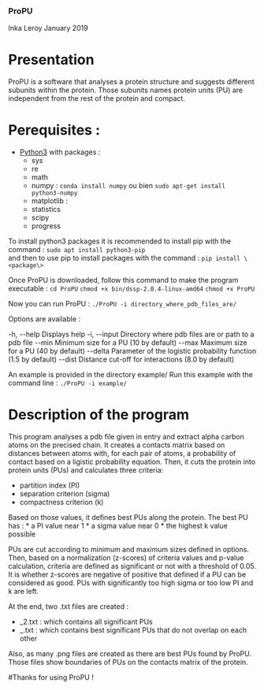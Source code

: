 ### ProPU

Inka Leroy
January 2019
# Presentation

ProPU is a software that analyses a protein structure and suggests different subunits within the protein. Those subunits names protein units (PU) are independent from the rest of the protein and compact.

# Perequisites :  

* [Python3](https://www.python.org/downloads/) with packages :
  * sys
  * re
  * math
  * numpy : `conda install numpy` ou bien `sudo apt-get install python3-numpy`
  * matplotlib : 
  * statistics
  * scipy
  * progress
  
To install python3 packages it is recommended to install pip with the command : 
  `sudo apt install python3-pip`  
and then to use pip to install packages with the command :
  `pip install \<package\>`

Once ProPU is downloaded, follow this command to make the program executable :
  `cd ProPU`
  `chmod +x bin/dssp-2.0.4-linux-amd64`
  `chmod +x ProPU`
  
Now you can run ProPU :
  `./ProPU -i directory_where_pdb_files_are/`

Options are available :

-h, --help                   Displays help
-i, --input                  Directory where pdb files are or path to a pdb file
--min                        Minimum size for a PU (10 by default)
--max                        Maximum size for a PU (40 by default)
--delta                      Parameter of the logistic probability function (1.5 by default)
--dist                       Distance cut-off for interactions (8.0 by default)

An example is provided in the directory example/
Run this example with the command line : `./ProPU -i example/`

# Description of the program

This program analyses a pdb file given in entry and extract alpha carbon atoms on the precised chain. It creates a contacts matrix based on distances between atoms with, for each pair of atoms, a probability of contact based on a ligistic probability equation. Then, it cuts the protein into protein units (PUs) and calculates three criteria:
  * partition index (PI)
  * separation criterion (sigma)
  * compactness criterion (k)
  
Based on those values, it defines best PUs along the protein. 
The best PU has :
    * a PI value near 1
    * a sigma value near 0
    * the highest k value possible 

PUs are cut according to minimum and maximum sizes defined in options. Then, based on a normalization (z-scores) of criteria values and p-value calculation, criteria are defined as significant or not with a threshold of 0.05. It is whether z-scores are negative of positive that defined if a PU can be considered as good. PUs with significantly too high sigma or too low PI and k are left. 

At the end, two .txt files are created :
* <chain>_<name>2.txt : which contains all significant PUs
* <chain>_<name>.txt : which contains best significant PUs that do not overlap on each other
  
Also, as many .png files are created as there are best PUs found by ProPU. Those files show boundaries of PUs on the contacts matrix of the protein. 

#Thanks for using ProPU !
